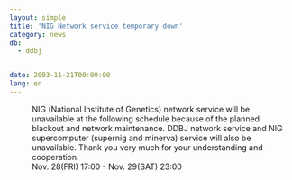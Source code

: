 ```yaml
---
layout: simple
title: 'NIG Network service temporary down'
category: news
db:
  - ddbj


date: 2003-11-21T00:00:00
lang: en
---
```


<dd>NIG (National Institute of Genetics) network service will be unavailable at the following schedule because of the planned blackout and network maintenance. DDBJ network service and NIG supercomputer (supernig and minerva) service will also be unavailable. Thank you very much for your understanding and cooperation.<br>
<dd>Nov. 28(FRI) 17:00 - Nov. 29(SAT) 23:00</dd>
</dd>
